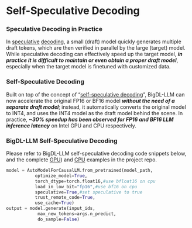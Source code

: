 # Self-Speculative Decoding

### Speculative Decoding in Practice
In [speculative](https://arxiv.org/abs/2302.01318) [decoding](https://arxiv.org/abs/2211.17192), a small (draft) model quickly generates multiple draft tokens, which are then verified in parallel by the large (target) model. While speculative decoding can effectively speed up the target model, ***in practice it is difficult to maintain or even obtain a proper draft model***, especially when the target model is finetuned with customized data. 

### Self-Speculative Decoding 
Built on top of the concept of “[self-speculative decoding](https://arxiv.org/abs/2309.08168)”, BigDL-LLM can now accelerate the original FP16 or BF16 model ***without the need of a separate draft model***; instead, it automatically converts the original model to INT4, and uses the INT4 model as the draft model behind the scene. In practice, ***~30% speedup has been observed for FP16 and BF16 LLM inference latency*** on Intel GPU and CPU respectively.

### BigDL-LLM Self-Speculative Decoding
Please refer to BigDL-LLM self-speculative decoding code snippets below, and the complete [GPU](https://github.com/intel-analytics/BigDL/tree/main/python/llm/example/GPU/Speculative-Decoding)) and [CPU](https://github.com/intel-analytics/BigDL/tree/main/python/llm/example/CPU/Speculative-Decoding) examples in the project repo.

```python
model = AutoModelForCausalLM.from_pretrained(model_path,
           optimize_model=True,
           torch_dtype=torch.float16,#use bfloat16 on cpu
           load_in_low_bit="fp16",#use bf16 on cpu
           speculative=True,#set speculative to true
           trust_remote_code=True,
           use_cache=True)
output = model.generate(input_ids,
            max_new_tokens=args.n_predict,
            do_sample=False)          
```
